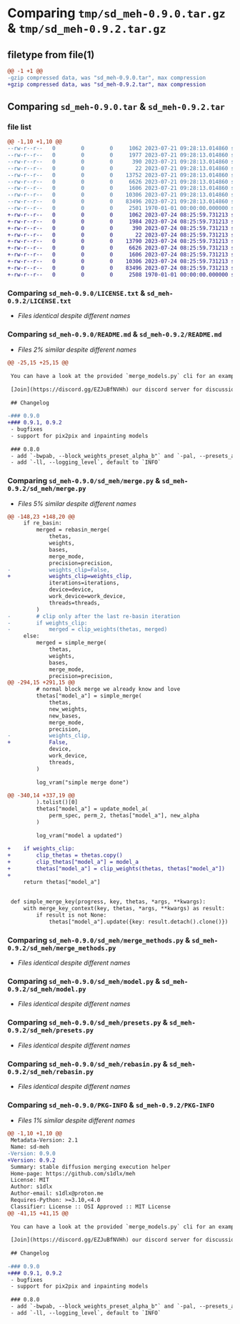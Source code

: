 # Comparing `tmp/sd_meh-0.9.0.tar.gz` & `tmp/sd_meh-0.9.2.tar.gz`

## filetype from file(1)

```diff
@@ -1 +1 @@
-gzip compressed data, was "sd_meh-0.9.0.tar", max compression
+gzip compressed data, was "sd_meh-0.9.2.tar", max compression
```

## Comparing `sd_meh-0.9.0.tar` & `sd_meh-0.9.2.tar`

### file list

```diff
@@ -1,10 +1,10 @@
--rw-r--r--   0        0        0     1062 2023-07-21 09:28:13.014860 sd_meh-0.9.0/LICENSE.txt
--rw-r--r--   0        0        0     1977 2023-07-21 09:28:13.014860 sd_meh-0.9.0/README.md
--rw-r--r--   0        0        0      390 2023-07-21 09:28:13.014860 sd_meh-0.9.0/pyproject.toml
--rw-r--r--   0        0        0       22 2023-07-21 09:28:13.014860 sd_meh-0.9.0/sd_meh/__init__.py
--rw-r--r--   0        0        0    13752 2023-07-21 09:28:13.014860 sd_meh-0.9.0/sd_meh/merge.py
--rw-r--r--   0        0        0     6626 2023-07-21 09:28:13.014860 sd_meh-0.9.0/sd_meh/merge_methods.py
--rw-r--r--   0        0        0     1606 2023-07-21 09:28:13.014860 sd_meh-0.9.0/sd_meh/model.py
--rw-r--r--   0        0        0    10306 2023-07-21 09:28:13.014860 sd_meh-0.9.0/sd_meh/presets.py
--rw-r--r--   0        0        0    83496 2023-07-21 09:28:13.014860 sd_meh-0.9.0/sd_meh/rebasin.py
--rw-r--r--   0        0        0     2501 1970-01-01 00:00:00.000000 sd_meh-0.9.0/PKG-INFO
+-rw-r--r--   0        0        0     1062 2023-07-24 08:25:59.731213 sd_meh-0.9.2/LICENSE.txt
+-rw-r--r--   0        0        0     1984 2023-07-24 08:25:59.731213 sd_meh-0.9.2/README.md
+-rw-r--r--   0        0        0      390 2023-07-24 08:25:59.731213 sd_meh-0.9.2/pyproject.toml
+-rw-r--r--   0        0        0       22 2023-07-24 08:25:59.731213 sd_meh-0.9.2/sd_meh/__init__.py
+-rw-r--r--   0        0        0    13790 2023-07-24 08:25:59.731213 sd_meh-0.9.2/sd_meh/merge.py
+-rw-r--r--   0        0        0     6626 2023-07-24 08:25:59.731213 sd_meh-0.9.2/sd_meh/merge_methods.py
+-rw-r--r--   0        0        0     1606 2023-07-24 08:25:59.731213 sd_meh-0.9.2/sd_meh/model.py
+-rw-r--r--   0        0        0    10306 2023-07-24 08:25:59.731213 sd_meh-0.9.2/sd_meh/presets.py
+-rw-r--r--   0        0        0    83496 2023-07-24 08:25:59.731213 sd_meh-0.9.2/sd_meh/rebasin.py
+-rw-r--r--   0        0        0     2508 1970-01-01 00:00:00.000000 sd_meh-0.9.2/PKG-INFO
```

### Comparing `sd_meh-0.9.0/LICENSE.txt` & `sd_meh-0.9.2/LICENSE.txt`

 * *Files identical despite different names*

### Comparing `sd_meh-0.9.0/README.md` & `sd_meh-0.9.2/README.md`

 * *Files 2% similar despite different names*

```diff
@@ -25,15 +25,15 @@
 
 You can have a look at the provided `merge_models.py` cli for an example on how to use the function. Run `python3 merge_models.py --help` for a list of the available arguments.
 
 [Join](https://discord.gg/EZJuBfNVHh) our discord server for discussion and features/bugfix requests
 
 ## Changelog
 
-### 0.9.0
+### 0.9.1, 0.9.2
 - bugfixes
 - support for pix2pix and inpainting models
 
 ### 0.8.0
 - add `-bwpab, --block_weights_preset_alpha_b"` and `-pal, --presets_alpha_lambda` for presets interpolation (same for `beta`)
 - add `-ll, --logging_level`, default to `INFO`
```

### Comparing `sd_meh-0.9.0/sd_meh/merge.py` & `sd_meh-0.9.2/sd_meh/merge.py`

 * *Files 5% similar despite different names*

```diff
@@ -148,23 +148,20 @@
     if re_basin:
         merged = rebasin_merge(
             thetas,
             weights,
             bases,
             merge_mode,
             precision=precision,
-            weights_clip=False,
+            weights_clip=weights_clip,
             iterations=iterations,
             device=device,
             work_device=work_device,
             threads=threads,
         )
-        # clip only after the last re-basin iteration
-        if weights_clip:
-            merged = clip_weights(thetas, merged)
     else:
         merged = simple_merge(
             thetas,
             weights,
             bases,
             merge_mode,
             precision=precision,
@@ -294,15 +291,15 @@
         # normal block merge we already know and love
         thetas["model_a"] = simple_merge(
             thetas,
             new_weights,
             new_bases,
             merge_mode,
             precision,
-            weights_clip,
+            False,
             device,
             work_device,
             threads,
         )
 
         log_vram("simple merge done")
 
@@ -340,14 +337,19 @@
         ).tolist()[0]
         thetas["model_a"] = update_model_a(
             perm_spec, perm_2, thetas["model_a"], new_alpha
         )
 
         log_vram("model a updated")
 
+    if weights_clip:
+        clip_thetas = thetas.copy()
+        clip_thetas["model_a"] = model_a
+        thetas["model_a"] = clip_weights(thetas, thetas["model_a"])
+
     return thetas["model_a"]
 
 
 def simple_merge_key(progress, key, thetas, *args, **kwargs):
     with merge_key_context(key, thetas, *args, **kwargs) as result:
         if result is not None:
             thetas["model_a"].update({key: result.detach().clone()})
```

### Comparing `sd_meh-0.9.0/sd_meh/merge_methods.py` & `sd_meh-0.9.2/sd_meh/merge_methods.py`

 * *Files identical despite different names*

### Comparing `sd_meh-0.9.0/sd_meh/model.py` & `sd_meh-0.9.2/sd_meh/model.py`

 * *Files identical despite different names*

### Comparing `sd_meh-0.9.0/sd_meh/presets.py` & `sd_meh-0.9.2/sd_meh/presets.py`

 * *Files identical despite different names*

### Comparing `sd_meh-0.9.0/sd_meh/rebasin.py` & `sd_meh-0.9.2/sd_meh/rebasin.py`

 * *Files identical despite different names*

### Comparing `sd_meh-0.9.0/PKG-INFO` & `sd_meh-0.9.2/PKG-INFO`

 * *Files 1% similar despite different names*

```diff
@@ -1,10 +1,10 @@
 Metadata-Version: 2.1
 Name: sd-meh
-Version: 0.9.0
+Version: 0.9.2
 Summary: stable diffusion merging execution helper
 Home-page: https://github.com/s1dlx/meh
 License: MIT
 Author: s1dlx
 Author-email: s1dlx@proton.me
 Requires-Python: >=3.10,<4.0
 Classifier: License :: OSI Approved :: MIT License
@@ -41,15 +41,15 @@
 
 You can have a look at the provided `merge_models.py` cli for an example on how to use the function. Run `python3 merge_models.py --help` for a list of the available arguments.
 
 [Join](https://discord.gg/EZJuBfNVHh) our discord server for discussion and features/bugfix requests
 
 ## Changelog
 
-### 0.9.0
+### 0.9.1, 0.9.2
 - bugfixes
 - support for pix2pix and inpainting models
 
 ### 0.8.0
 - add `-bwpab, --block_weights_preset_alpha_b"` and `-pal, --presets_alpha_lambda` for presets interpolation (same for `beta`)
 - add `-ll, --logging_level`, default to `INFO`
```

